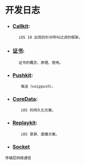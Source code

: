 # 开发日志

* ### [Callkit](call-k-i-t.md):


```
      iOS 10 出现的针对呼叫过滤的框架。
```

* ### [证书](证书.md):


```
      证书的概念、原理、使用。
```

* ### [Pushkit](push.md):


```
       推送（voippush）。
```

* ### [CoreData](coredata.md):


```
       iOS 的持久化方案。
```

* ### [Replaykit](relaykit.md):


```
       iOS 录屏、直播方案。
```

* ### [Socket](socket.md)

```
传输层网络通信
```

